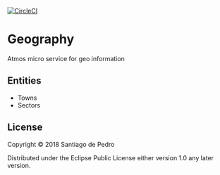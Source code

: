 [![CircleCI](https://circleci.com/gh/AtmosSystem/Geography.svg?style=svg)](https://circleci.com/gh/AtmosSystem/Geography)

# Geography

Atmos micro service for geo information

## Entities

* Towns
* Sectors

## License

Copyright © 2018 Santiago de Pedro

Distributed under the Eclipse Public License either version 1.0 any later version.
